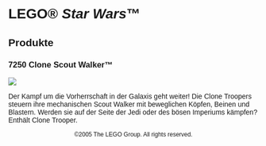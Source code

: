 <div lang="de-DE" style="font-family: Helvetica, sans-serif;">
<h1>LEGO® <i>Star Wars</i>™</h1>
<h2>Produkte</h2>
<h3 style="font-weight: bold;">
<span class="product_number">7250</span>
<span class="title">Clone Scout Walker™</span>
</h3>
<img src="https://www.lego.com/cdn/product-assets/product.img.pri/7250_prod.jpg" type="image/jpeg">
<p class="description">Der Kampf um die Vorherrschaft in der Galaxis geht weiter! Die Clone Troopers steuern ihre mechanischen Scout Walker mit beweglichen Köpfen, Beinen und Blastern. Werden sie auf der Seite der Jedi oder des bösen Imperiums kämpfen? Enthält Clone Trooper.</p>
<p class="footer" style="font-size: 12px; text-align: center;">©2005 The LEGO Group. All rights reserved.</p>
</div>